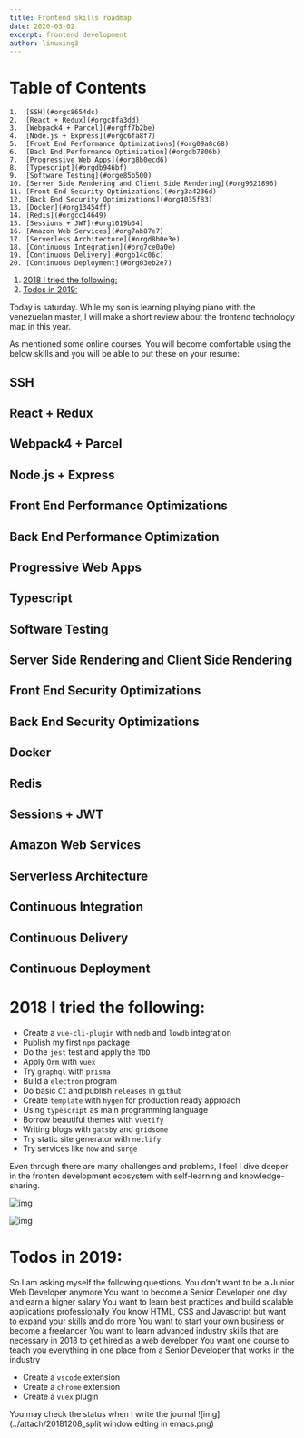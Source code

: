 ```yaml
---
title: Frontend skills roadmap
date: 2020-03-02
excerpt: frontend development
author: linuxing3
---
```


# Table of Contents

    1.  [SSH](#orgc8654dc)
    2.  [React + Redux](#orgc8fa3dd)
    3.  [Webpack4 + Parcel](#orgff7b2be)
    4.  [Node.js + Express](#orgc6fa8f7)
    5.  [Front End Performance Optimizations](#org09a8c68)
    6.  [Back End Performance Optimization](#orgdb7806b)
    7.  [Progressive Web Apps](#org8b0ecd6)
    8.  [Typescript](#orgdb946bf)
    9.  [Software Testing](#orge85b500)
    10. [Server Side Rendering and Client Side Rendering](#org9621896)
    11. [Front End Security Optimizations](#org3a4236d)
    12. [Back End Security Optimizations](#org4035f83)
    13. [Docker](#org13454ff)
    14. [Redis](#orgcc14649)
    15. [Sessions + JWT](#org1019b34)
    16. [Amazon Web Services](#org7ab87e7)
    17. [Serverless Architecture](#orgd8b0e3e)
    18. [Continuous Integration](#org7ce0a0e)
    19. [Continuous Delivery](#orgb14c06c)
    20. [Continuous Deployment](#org03eb2e7)
1.  [2018 I tried the following:](#org9b54b1f)
2.  [Todos in 2019:](#orga09815b)

Today is saturday. While my son is learning playing piano with the venezuelan
master, I will make a short review about the frontend technology map in this
year.

As mentioned some online courses, You will become comfortable using the below
skills and you will be able to put these on your resume:


<a id="orgc8654dc"></a>

## SSH


<a id="orgc8fa3dd"></a>

## React + Redux


<a id="orgff7b2be"></a>

## Webpack4 + Parcel


<a id="orgc6fa8f7"></a>

## Node.js + Express


<a id="org09a8c68"></a>

## Front End Performance Optimizations


<a id="orgdb7806b"></a>

## Back End Performance Optimization


<a id="org8b0ecd6"></a>

## Progressive Web Apps


<a id="orgdb946bf"></a>

## Typescript


<a id="orge85b500"></a>

## Software Testing


<a id="org9621896"></a>

## Server Side Rendering and Client Side Rendering


<a id="org3a4236d"></a>

## Front End Security Optimizations


<a id="org4035f83"></a>

## Back End Security Optimizations


<a id="org13454ff"></a>

## Docker


<a id="orgcc14649"></a>

## Redis


<a id="org1019b34"></a>

## Sessions + JWT


<a id="org7ab87e7"></a>

## Amazon Web Services


<a id="orgd8b0e3e"></a>

## Serverless Architecture


<a id="org7ce0a0e"></a>

## Continuous Integration


<a id="orgb14c06c"></a>

## Continuous Delivery


<a id="org03eb2e7"></a>

## Continuous Deployment


<a id="org9b54b1f"></a>

# 2018 I tried the following:

-   Create a `vue-cli-plugin` with `nedb` and `lowdb` integration
-   Publish my first `npm` package
-   Do the `jest` test and apply the `TDD`
-   Apply `Orm` with `vuex`
-   Try `graphql` with `prisma`
-   Build a `electron` program
-   Do basic `CI` and publish `releases` in `github`
-   Create `template` with `hygen` for production ready approach
-   Using `typescript` as main programming language
-   Borrow beautiful themes with `vuetify`
-   Writing blogs with `gatsby` and `gridsome`
-   Try static site generator with `netlify`
-   Try services like `now` and `surge`

Even through there are many challenges and problems, I feel I dive deeper in the
fronten development ecosystem with self-learning and knowledge-sharing.

![img](https://cdn-images-1.medium.com/max/1000/1*V7TMAzvhW7_cn9FbkKqOcQ.png)

![img](https://cdn-images-1.medium.com/max/1000/1*0kf59M9bNuEIRNDaj54QvQ.png)


<a id="orga09815b"></a>

# Todos in 2019:

So I am asking myself the following questions. You don&rsquo;t want to be a Junior Web
Developer anymore You want to become a Senior Developer one day and earn a
higher salary You want to learn best practices and build scalable applications
professionally You know HTML, CSS and Javascript but want to expand your skills
and do more You want to start your own business or become a freelancer You want
to learn advanced industry skills that are necessary in 2018 to get hired as a
web developer You want one course to teach you everything in one place from a
Senior Developer that works in the industry

-   Create a `vscode` extension
-   Create a `chrome` extension
-   Create a `vuex` plugin

You may check the status when I write the journal ![img](../attach/20181208_split window edting in emacs.png)

